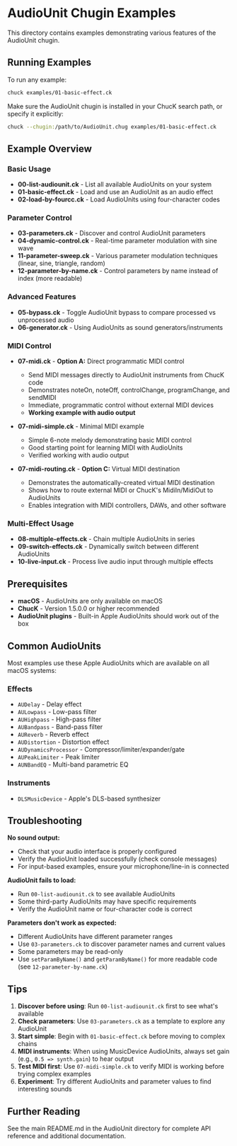 # AudioUnit Chugin Examples

This directory contains examples demonstrating various features of the AudioUnit chugin.

## Running Examples

To run any example:
```bash
chuck examples/01-basic-effect.ck
```

Make sure the AudioUnit chugin is installed in your ChucK search path, or specify it explicitly:
```bash
chuck --chugin:/path/to/AudioUnit.chug examples/01-basic-effect.ck
```

## Example Overview

### Basic Usage

- **00-list-audiounit.ck** - List all available AudioUnits on your system
- **01-basic-effect.ck** - Load and use an AudioUnit as an audio effect
- **02-load-by-fourcc.ck** - Load AudioUnits using four-character codes

### Parameter Control

- **03-parameters.ck** - Discover and control AudioUnit parameters
- **04-dynamic-control.ck** - Real-time parameter modulation with sine wave
- **11-parameter-sweep.ck** - Various parameter modulation techniques (linear, sine, triangle, random)
- **12-parameter-by-name.ck** - Control parameters by name instead of index (more readable)

### Advanced Features

- **05-bypass.ck** - Toggle AudioUnit bypass to compare processed vs unprocessed audio
- **06-generator.ck** - Using AudioUnits as sound generators/instruments

### MIDI Control

- **07-midi.ck** - **Option A:** Direct programmatic MIDI control
  - Send MIDI messages directly to AudioUnit instruments from ChucK code
  - Demonstrates noteOn, noteOff, controlChange, programChange, and sendMIDI
  - Immediate, programmatic control without external MIDI devices
  - **Working example with audio output**

- **07-midi-simple.ck** - Minimal MIDI example
  - Simple 6-note melody demonstrating basic MIDI control
  - Good starting point for learning MIDI with AudioUnits
  - Verified working with audio output

- **07-midi-routing.ck** - **Option C:** Virtual MIDI destination
  - Demonstrates the automatically-created virtual MIDI destination
  - Shows how to route external MIDI or ChucK's MidiIn/MidiOut to AudioUnits
  - Enables integration with MIDI controllers, DAWs, and other software

### Multi-Effect Usage

- **08-multiple-effects.ck** - Chain multiple AudioUnits in series
- **09-switch-effects.ck** - Dynamically switch between different AudioUnits
- **10-live-input.ck** - Process live audio input through multiple effects

## Prerequisites

- **macOS** - AudioUnits are only available on macOS
- **ChucK** - Version 1.5.0.0 or higher recommended
- **AudioUnit plugins** - Built-in Apple AudioUnits should work out of the box

## Common AudioUnits

Most examples use these Apple AudioUnits which are available on all macOS systems:

### Effects
- `AUDelay` - Delay effect
- `AULowpass` - Low-pass filter
- `AUHighpass` - High-pass filter
- `AUBandpass` - Band-pass filter
- `AUReverb` - Reverb effect
- `AUDistortion` - Distortion effect
- `AUDynamicsProcessor` - Compressor/limiter/expander/gate
- `AUPeakLimiter` - Peak limiter
- `AUNBandEQ` - Multi-band parametric EQ

### Instruments
- `DLSMusicDevice` - Apple's DLS-based synthesizer

## Troubleshooting

**No sound output:**
- Check that your audio interface is properly configured
- Verify the AudioUnit loaded successfully (check console messages)
- For input-based examples, ensure your microphone/line-in is connected

**AudioUnit fails to load:**
- Run `00-list-audiounit.ck` to see available AudioUnits
- Some third-party AudioUnits may have specific requirements
- Verify the AudioUnit name or four-character code is correct

**Parameters don't work as expected:**
- Different AudioUnits have different parameter ranges
- Use `03-parameters.ck` to discover parameter names and current values
- Some parameters may be read-only
- Use `setParamByName()` and `getParamByName()` for more readable code (see `12-parameter-by-name.ck`)

## Tips

1. **Discover before using**: Run `00-list-audiounit.ck` first to see what's available
2. **Check parameters**: Use `03-parameters.ck` as a template to explore any AudioUnit
3. **Start simple**: Begin with `01-basic-effect.ck` before moving to complex chains
4. **MIDI instruments**: When using MusicDevice AudioUnits, always set gain (e.g., `0.5 => synth.gain`) to hear output
5. **Test MIDI first**: Use `07-midi-simple.ck` to verify MIDI is working before trying complex examples
6. **Experiment**: Try different AudioUnits and parameter values to find interesting sounds

## Further Reading

See the main README.md in the AudioUnit directory for complete API reference and additional documentation.